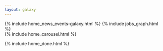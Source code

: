 ```yaml
---
layout: galaxy
---
```


<!-- {% include galaxy_aus_welcome.html %} -->
{% include home_news_events-galaxy.html %}
{% include jobs_graph.html %}
<br />
{% include home_carousel.html %}

{% include home_done.html %}

<!-- <script>
  ((window.gitter = {}).chat = {}).options = {
    room: 'usegalaxy-au/Lobby'
  };
</script>
<script src="https://sidecar.gitter.im/dist/sidecar.v1.js" async defer></script>

-->
